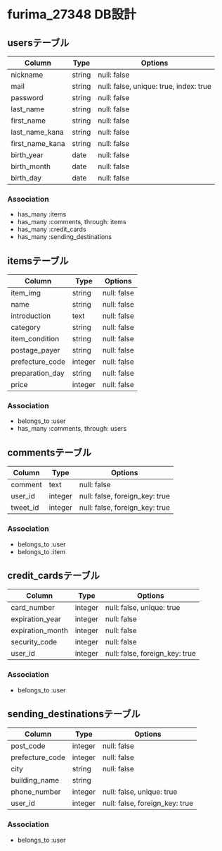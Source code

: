 # furima_27348 DB設計

## usersテーブル
|Column|Type|Options|
|------|----|-------|
|nickname|string|null: false|
|mail|string|null: false, unique: true, index: true|
|password|string|null: false|
|last_name|string|null: false|
|first_name|string|null: false|
|last_name_kana|string|null: false|
|first_name_kana|string|null: false|
|birth_year|date|null: false|
|birth_month|date|null: false|
|birth_day|date|null: false|
### Association
- has_many :items
- has_many :comments, through: items
- has_many :credit_cards
- has_many :sending_destinations

## itemsテーブル
|Column|Type|Options|
|------|----|-------|
|item_img|string|null: false|
|name|string|null: false|
|introduction|text|null: false|
|category|string|null: false|
|item_condition|string|null: false|
|postage_payer|string|null: false|
|prefecture_code|integer|null: false|
|preparation_day|string|null: false|
|price|integer|null: false|
### Association
- belongs_to :user
- has_many :comments, through: users

## commentsテーブル
|Column|Type|Options|
|------|----|-------|
|comment|text|null: false|
|user_id|integer|null: false, foreign_key: true|
|tweet_id|integer|null: false, foreign_key: true|
### Association
- belongs_to :user
- belongs_to :item

## credit_cardsテーブル
|Column|Type|Options|
|------|----|-------|
|card_number|integer|null: false, unique: true|
|expiration_year|integer|null: false|
|expiration_month|integer|null: false|
|security_code|integer|null: false|
|user_id|integer|null: false, foreign_key: true|
### Association
- belongs_to :user

## sending_destinationsテーブル
|Column|Type|Options|
|------|----|-------|
|post_code|integer|null: false|
|prefecture_code|integer|null: false|
|city|string|null: false|
|building_name|string||
|phone_number|integer|null: false, unique: true|
|user_id|integer|null: false, foreign_key: true|
### Association
- belongs_to :user
